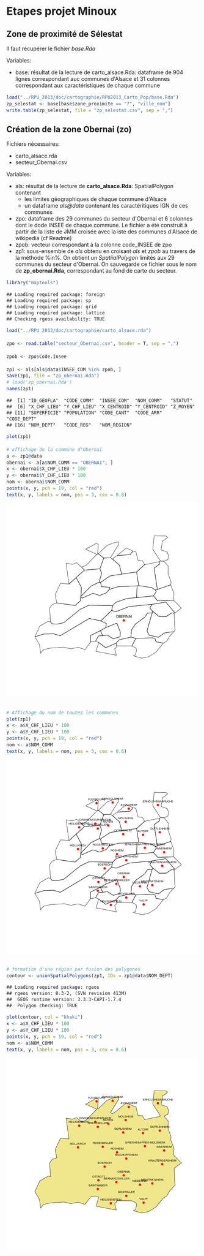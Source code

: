 Etapes projet Minoux
========================================================

Zone de proximité de Sélestat
-----------------------------

Il faut récupérer le fichier *base.Rda*

Variables:
- base: résultat de la lecture de carto_alsace.Rda: dataframe de 904 lignes correspondant auc communes d'Alsace et 31 colonnes correspondant aux caractéristiques de chaque commune


```r
load("../RPU_2013/doc/cartographie/RPU2013_Carto_Pop/base.Rda")
zp_selestat <- base[base$zone_proximite == "7", "ville_nom"]
write.table(zp_selestat, file = "zp_selestat.csv", sep = ",")
```



Création de la zone Obernai (zo)
--------------------------------

Fichiers nécessaires:
- carto_alsace.rda
- secteur_Obernai.csv

Variables:
- als: résultat de la lecture de **carto_alsace.Rda**: SpatiialPolygon contenant
  - les limites géographiques de chaque commune d'Alsace
  - un dataframe *als@data* contenant les caractéritiques IGN de ces communes
- zpo: dataframe des 29 communes du secteur d'Obernai et 6 colonnes dont le dode INSEE de chaque commune. Le fichier a été construit à partir de la liste de JMM croisée avec la iste des communes d'Alsace de wikipedia (cf Readme)
- zpob: vecteur correspondant à la colonne code_INSEE de zpo
- zp1: sous-ensemble de *als* obtenu en croisant *als* et *zpob* au travers de la méthode %in%. On obtient un *SpatiialPolygon* limités aux 29 communes du secteur d'Obernai. On sauvegarde ce fichier sous le nom de **zp_obernai.Rda**, correspondant au fond de carte du secteur.


```r
library("maptools")
```

```
## Loading required package: foreign
## Loading required package: sp
## Loading required package: grid
## Loading required package: lattice
## Checking rgeos availability: TRUE
```

```r
load("../RPU_2013/doc/cartographie/carto_alsace.rda")

zpo <- read.table("secteur_Obernai.csv", header = T, sep = ",")

zpob <- zpo$Code.Insee

zp1 <- als[als@data$INSEE_COM %in% zpob, ]
save(zp1, file = "zp_obernai.Rda")
# load('zp_obernai.Rda')
names(zp1)
```

```
##  [1] "ID_GEOFLA"  "CODE_COMM"  "INSEE_COM"  "NOM_COMM"   "STATUT"    
##  [6] "X_CHF_LIEU" "Y_CHF_LIEU" "X_CENTROID" "Y_CENTROID" "Z_MOYEN"   
## [11] "SUPERFICIE" "POPULATION" "CODE_CANT"  "CODE_ARR"   "CODE_DEPT" 
## [16] "NOM_DEPT"   "CODE_REG"   "NOM_REGION"
```

```r
plot(zp1)

# affichage de la commune d'Obernai
a <- zp1@data
obernai <- a[a$NOM_COMM == "OBERNAI", ]
x <- obernai$X_CHF_LIEU * 100
y <- obernai$Y_CHF_LIEU * 100
nom <- obernai$NOM_COMM
points(x, y, pch = 19, col = "red")
text(x, y, labels = nom, pos = 3, cex = 0.8)
```

![plot of chunk zo](figure/zo1.png) 

```r

# Affichage du nom de toutes les communes
plot(zp1)
x <- a$X_CHF_LIEU * 100
y <- a$Y_CHF_LIEU * 100
points(x, y, pch = 19, col = "red")
nom <- a$NOM_COMM
text(x, y, labels = nom, pos = 3, cex = 0.6)
```

![plot of chunk zo](figure/zo2.png) 

```r

# formation d'une région par fusion des polygones
contour <- unionSpatialPolygons(zp1, IDs = zp1@data$NOM_DEPT)
```

```
## Loading required package: rgeos
## rgeos version: 0.3-2, (SVN revision 413M)
##  GEOS runtime version: 3.3.3-CAPI-1.7.4 
##  Polygon checking: TRUE
```

```r
plot(contour, col = "khaki")
x <- a$X_CHF_LIEU * 100
y <- a$Y_CHF_LIEU * 100
points(x, y, pch = 19, col = "red")
nom <- a$NOM_COMM
text(x, y, labels = nom, pos = 3, cex = 0.6)
```

![plot of chunk zo](figure/zo3.png) 



